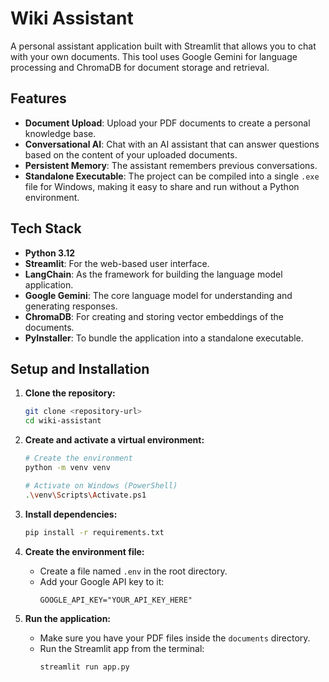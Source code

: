 # Wiki Assistant

A personal assistant application built with Streamlit that allows you to chat with your own documents. This tool uses Google Gemini for language processing and ChromaDB for document storage and retrieval.

## Features

- **Document Upload**: Upload your PDF documents to create a personal knowledge base.
- **Conversational AI**: Chat with an AI assistant that can answer questions based on the content of your uploaded documents.
- **Persistent Memory**: The assistant remembers previous conversations.
- **Standalone Executable**: The project can be compiled into a single `.exe` file for Windows, making it easy to share and run without a Python environment.

## Tech Stack

- **Python 3.12**
- **Streamlit**: For the web-based user interface.
- **LangChain**: As the framework for building the language model application.
- **Google Gemini**: The core language model for understanding and generating responses.
- **ChromaDB**: For creating and storing vector embeddings of the documents.
- **PyInstaller**: To bundle the application into a standalone executable.

## Setup and Installation

1.  **Clone the repository:**
    ```bash
    git clone <repository-url>
    cd wiki-assistant
    ```

2.  **Create and activate a virtual environment:**
    ```bash
    # Create the environment
    python -m venv venv

    # Activate on Windows (PowerShell)
    .\venv\Scripts\Activate.ps1
    ```

3.  **Install dependencies:**
    ```bash
    pip install -r requirements.txt
    ```

4.  **Create the environment file:**
    - Create a file named `.env` in the root directory.
    - Add your Google API key to it:
      ```
      GOOGLE_API_KEY="YOUR_API_KEY_HERE"
      ```

5.  **Run the application:**
    - Make sure you have your PDF files inside the `documents` directory.
    - Run the Streamlit app from the terminal:
      ```bash
      streamlit run app.py
      ```